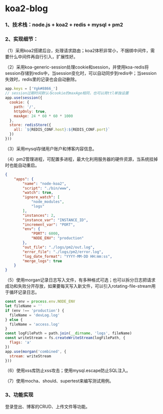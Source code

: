# koa2-blog

### 1、技术栈：node.js + koa2 + redis + mysql + pm2

### 2、实现细节：

（1）采用koa2搭建后台，处理请求路由；koa2体积非常小，不捆绑中间件，需要什么中间件再自行引入，扩展性好。

（2）采用koa-generic-session处理cookie和session，并使用koa-redis将session存储到redis中，当session变化时，可以自动同步到redis中；当session失效时，redis里的记录也会自动删除。
````js
app.keys = ['Ygk#8866_']
// session过期时间默认与cookie的maxAge相同，也可以用ttl单独设置
app.use(session({
  cookie: {
    path: '/',
    httpOnly: true,
    maxAge: 24 * 60 * 60 * 1000
  },
  store: redisStore({
    all: `${REDIS_CONF.host}:${REDIS_CONF.port}`
  })
}))
````

（3）采用mysql存储用户账户和博客内容信息。

（4）pm2管理进程，可配置多进程，最大化利用服务器的硬件资源，当系统挂掉时也能自动重启。
````json
{
    "apps": {
        "name": "node-koa2",
        "script": "./bin/www",
        "watch": true,
        "ignore_watch": [
            "node_modules",
            "logs"
        ],
        "instances": 2,
        "instance_var": "INSTANCE_ID",
        "increment_var": "PORT",
        "env": {
            "PORT": 6000,
            "NODE_ENV": "production"
        },
        "out_file": "./logs/pm2/out.log",
        "error_file": "./logs/pm2/error.log",
        "log_date_format": "YYYY-MM-DD HH:mm:ss",
        "merge_logs": true
    }
}
````

（5）使用morgan记录日志写入文件，有多种格式可选；也可以拆分日志把请求成功和失败分开存放，如果要每天写入新文件，可以引入rotating-file-stream用于循环记录日志。
````js
const env = process.env.NODE_ENV
let fileName = ''
if (env !== 'production') {
  fileName = 'devLog.log'
} else {
  fileName = 'access.log'
}
const logFilePath = path.join(__dirname, 'logs', fileName)
const writeStream = fs.createWriteStream(logFilePath, {
  flags: 'a'
})
app.use(morgan('combined', {
  stream: writeStream
}))
````

（6）使用xss库防止xss攻击；使用mysql.escape防止SQL注入。

（7）使用mocha、should、supertest来编写测试用例。

### 3、功能实现

登录登出、博客的CRUD、上传文件等功能。
